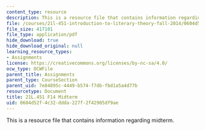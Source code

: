 ```yaml
---
content_type: resource
description: This is a resource file that contains information regarding midterm.
file: /courses/21l-451-introduction-to-literary-theory-fall-2014/0604d52f4c32ddda227f2f42905df9ae_MIT21L_451F14_Midterm.pdf
file_size: 417101
file_type: application/pdf
hide_download: true
hide_download_original: null
learning_resource_types:
- Assignments
license: https://creativecommons.org/licenses/by-nc-sa/4.0/
ocw_type: OCWFile
parent_title: Assignments
parent_type: CourseSection
parent_uid: 7e84895c-4449-b574-f7db-fbd1a5a4d77b
resourcetype: Document
title: 21L.451 F14 Midterm
uid: 0604d52f-4c32-ddda-227f-2f42905df9ae
---
```

This is a resource file that contains information regarding midterm.